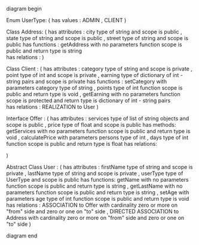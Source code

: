 diagram begin

Enum UserType: (
has values : ADMIN , CLIENT
)

Class Address: (
has attributes : city type of string and scope is public , state type of string and scope is public , street type of string and scope is public
has functions : getAddress with no parameters function scope is public and return type is  string            
has relations :
)

Class Client : (
has attributes : category type of string and scope is private , point type of int and scope is private , earning type of dictionary of int - string pairs and scope is private
has functions : setCategory with parameters category type of string , points type of int function scope is public and return type is void ,
                getEarning with no parameters function scope is protected and return type is dictionary of int - string pairs  
has relations : REALIZATION to User
)

Interface Offer : (
has attributes : services type of list of string objects and scope is public , price type of float and scope is public
has methods: getServices with no parameters function scope is public and return type is void ,
            calculatePrice with parameters persons type of int , days type of int function scope is public and return type is float
has relations:

)

Abstract Class User : (
has attributes : firstName type of string and scope is private , lastName type of string and scope is private , userType type of UserType and scope is public
has functions: getName with no parameters  function scope is public and return type is string ,
                getLastName with no parameters  function scope is public and return type is string ,
                setAge with parameters age type of int function scope is public and return type is void
has relations : ASSOCIATION to Offer with cardinality zero or more on "from" side and zero or one on "to" side ,
                DIRECTED ASSOCIATION to Address with cardinality zero or more on "from" side and zero or one on "to" side
)



diagram end
